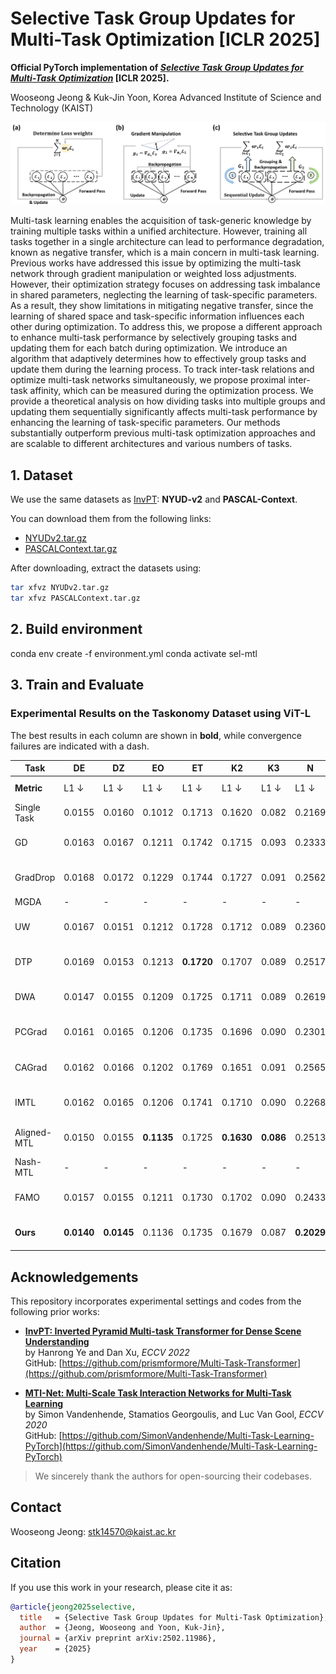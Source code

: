 # Selective Task Group Updates for Multi-Task Optimization [ICLR 2025]

**Official PyTorch implementation of [*Selective Task Group Updates for Multi-Task Optimization*](https://arxiv.org/abs/2502.11986) [ICLR 2025].**

Wooseong Jeong & Kuk-Jin Yoon, Korea Advanced Institute of Science and Technology (KAIST)

![Selective Task Group Visualization](figures/overview.png) 

Multi-task learning enables the acquisition of task-generic knowledge by training
multiple tasks within a unified architecture. However, training all tasks together
in a single architecture can lead to performance degradation, known as negative
transfer, which is a main concern in multi-task learning. Previous works have
addressed this issue by optimizing the multi-task network through gradient manipulation or weighted loss adjustments. However, their optimization strategy
focuses on addressing task imbalance in shared parameters, neglecting the learning of task-specific parameters. As a result, they show limitations in mitigating
negative transfer, since the learning of shared space and task-specific information
influences each other during optimization. To address this, we propose a different
approach to enhance multi-task performance by selectively grouping tasks and
updating them for each batch during optimization. We introduce an algorithm that
adaptively determines how to effectively group tasks and update them during the
learning process. To track inter-task relations and optimize multi-task networks
simultaneously, we propose proximal inter-task affinity, which can be measured
during the optimization process. We provide a theoretical analysis on how dividing
tasks into multiple groups and updating them sequentially significantly affects
multi-task performance by enhancing the learning of task-specific parameters. Our
methods substantially outperform previous multi-task optimization approaches and
are scalable to different architectures and various numbers of tasks.


## 1. Dataset
We use the same datasets as [InvPT](https://github.com/prismformore/Multi-Task-Transformer/tree/main/InvPT): **NYUD-v2** and **PASCAL-Context**.

You can download them from the following links:

- [NYUDv2.tar.gz](https://hkustconnect-my.sharepoint.com/:u:/g/personal/hyeae_connect_ust_hk/EZ-2tWIDYSFKk7SCcHRimskBhgecungms4WFa_L-255GrQ?e=6jAt4c)  
- [PASCALContext.tar.gz](https://hkustconnect-my.sharepoint.com/:u:/g/personal/hyeae_connect_ust_hk/ER57KyZdEdxPtgMCai7ioV0BXCmAhYzwFftCwkTiMmuM7w?e=2Ex4ab)

After downloading, extract the datasets using:

```bash
tar xfvz NYUDv2.tar.gz
tar xfvz PASCALContext.tar.gz
```

## 2. Build environment
conda env create -f environment.yml
conda activate sel-mtl

## 3. Train and Evaluate



### Experimental Results on the Taskonomy Dataset using ViT-L
The best results in each column are shown in **bold**, while convergence failures are indicated with a dash.

| Task          | DE       | DZ       | EO         | ET         | K2         | K3   | N       | C       | R       | S2      | S2.5    | Δₘ (↑)             |
|---------------|----------|----------|------------|------------|------------|------|---------|---------|---------|---------|---------|--------------------|
| **Metric**    | L1 ↓     | L1 ↓     | L1 ↓       | L1 ↓       | L1 ↓       | L1 ↓ | L1 ↓    | RMSE ↓  | L1 ↓    | L1 ↓    | L1 ↓    |                    |
| Single Task   | 0.0155   | 0.0160   | 0.1012     | 0.1713     | 0.1620     | 0.082| 0.2169  | 0.7103  | 0.1357  | 0.1700  | 0.1435  | -                  |
| GD            | 0.0163   | 0.0167   | 0.1211     | 0.1742     | 0.1715     | 0.093| 0.2333  | 0.7527  | 0.1625  | 0.1837  | 0.1487  | -8.65 ± 0.229       |
| GradDrop      | 0.0168   | 0.0172   | 0.1229     | 0.1744     | 0.1727     | 0.091| 0.2562  | 0.7615  | 0.1656  | 0.1862  | 0.1511  | -10.81 ± 0.377      |
| MGDA          | -        | -        | -          | -          | -          | -    | -       | -       | -       | -       | -       | -                  |
| UW            | 0.0167   | 0.0151   | 0.1212     | 0.1728     | 0.1712     | 0.089| 0.2360  | 0.7471  | 0.1607  | 0.1829  | 0.1538  | -7.65 ± 0.087       |
| DTP           | 0.0169   | 0.0153   | 0.1213     | **0.1720** | 0.1707     | 0.089| 0.2517  | 0.7481  | 0.1603  | 0.1814  | 0.1503  | -8.16 ± 0.081       |
| DWA           | 0.0147   | 0.0155   | 0.1209     | 0.1725     | 0.1711     | 0.089| 0.2619  | 0.7486  | 0.1613  | 0.1845  | 0.1543  | -7.92 ± 0.077       |
| PCGrad        | 0.0161   | 0.0165   | 0.1206     | 0.1735     | 0.1696     | 0.090| 0.2301  | 0.7540  | 0.1625  | 0.1830  | 0.1483  | -7.72 ± 0.206       |
| CAGrad        | 0.0162   | 0.0166   | 0.1202     | 0.1769     | 0.1651     | 0.091| 0.2565  | 0.7653  | 0.1661  | 0.1861  | 0.1571  | -10.05 ± 0.346      |
| IMTL          | 0.0162   | 0.0165   | 0.1206     | 0.1741     | 0.1710     | 0.090| 0.2268  | 0.7497  | 0.1617  | 0.1832  | 0.1543  | -8.03 ± 0.179       |
| Aligned-MTL   | 0.0150   | 0.0155   | **0.1135** | 0.1725     | **0.1630** |**0.086**|0.2513| 0.8039  | 0.1646  | 0.1800  | **0.1438**| -6.22 ± 0.285       |
| Nash-MTL      | -        | -        | -          | -          | -          | -    | -       | -       | -       | -       | -       | -                  |
| FAMO          | 0.0157   | 0.0155   | 0.1211     | 0.1730     | 0.1702     | 0.090| 0.2433  | 0.7479  | 0.1610  | 0.1823  | 0.1527  | -7.58 ± 0.211       |
| **Ours**      | **0.0140** | **0.0145** | 0.1136 | 0.1735     | 0.1679     | 0.087| **0.2029**|**0.7166**|**0.1500**|**0.1769**|0.1469  | **-1.42 ± 0.208**   |


## Acknowledgements
This repository incorporates experimental settings and codes from the following prior works:

- **[InvPT: Inverted Pyramid Multi-task Transformer for Dense Scene Understanding](https://arxiv.org/abs/2203.07997)**  
  by Hanrong Ye and Dan Xu, *ECCV 2022*  
  GitHub: [https://github.com/prismformore/Multi-Task-Transformer](https://github.com/prismformore/Multi-Task-Transformer)

- **[MTI-Net: Multi-Scale Task Interaction Networks for Multi-Task Learning](https://arxiv.org/abs/2001.06902)**  
  by Simon Vandenhende, Stamatios Georgoulis, and Luc Van Gool, *ECCV 2020*  
  GitHub: [https://github.com/SimonVandenhende/Multi-Task-Learning-PyTorch](https://github.com/SimonVandenhende/Multi-Task-Learning-PyTorch)

> We sincerely thank the authors for open-sourcing their codebases. 


## Contact
Wooseong Jeong: stk14570@kaist.ac.kr

## Citation
If you use this work in your research, please cite it as:

```bibtex
@article{jeong2025selective,
  title   = {Selective Task Group Updates for Multi-Task Optimization},
  author  = {Jeong, Wooseong and Yoon, Kuk-Jin},
  journal = {arXiv preprint arXiv:2502.11986},
  year    = {2025}
}


